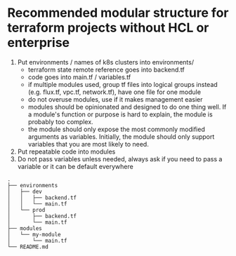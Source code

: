 # Recommended modular structure for terraform projects without HCL or enterprise

1. Put environments / names of k8s clusters into environments/
    - terraform state remote reference goes into backend.tf
    - code goes into main.tf / variables.tf
    - if multiple modules used, group tf files into logical groups instead (e.g. flux.tf, vpc.tf, network.tf),
    have one file for one module
    - do not overuse modules, use if it makes management easier
    - modules should be opinionated and designed to do one thing well. If a module's function or purpose is hard to explain, the module is probably too complex. 
    - the module should only expose the most commonly modified arguments as variables. Initially, the module should only support variables that you are most likely to need.
2. Put repeatable code into modules
3. Do not pass variables unless needed, always ask if you need to pass a variable or it can be default everywhere


```
.
├── environments
│   ├── dev
│   │   ├── backend.tf
│   │   └── main.tf
│   └── prod
│       ├── backend.tf
│       └── main.tf
├── modules
│   └── my-module
│       └── main.tf
└── README.md
```


